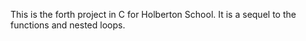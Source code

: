 This is the forth project in C for Holberton School.
It is a sequel to the functions and nested loops.
